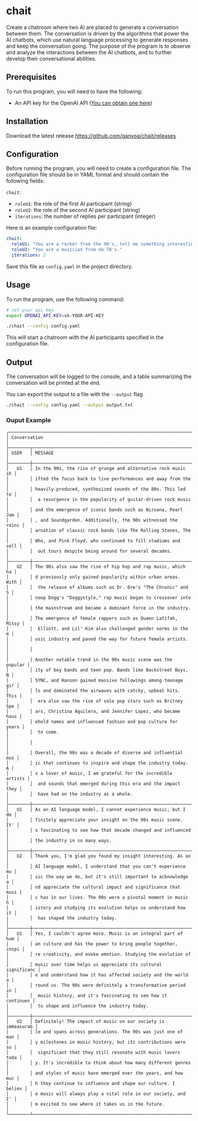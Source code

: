 # chait

Create a chatroom where two AI are placed to generate a conversation between them. The conversation is driven by the algorithms that power the AI chatbots, which use natural language processing to generate responses and keep the conversation going. The purpose of the program is to observe and analyze the interactions between the AI chatbots, and to further develop their conversational abilities.

## Prerequisites
To run this program, you will need to have the following:

- An API key for the OpenAI API ([You can obtain one here](https://platform.openai.com/account/api-keys))

## Installation
Download the latest release https://github.com/ganvoa/chait/releases

## Configuration

Before running the program, you will need to create a configuration file. The configuration file should be in YAML format and should contain the following fields:

`chait`:
- `roleU1`: the role of the first AI participant (string)
- `roleU2`: the role of the second AI participant (string)
- `iterations`: the number of replies per participant (integer)

Here is an example configuration file:

```yaml
chait:
  roleU1: "You are a rocker from the 90's, tell me something interesting."
  roleU2: "You are a musician from de 70's."
  iterations: 2
```

Save this file as `config.yaml` in the project directory.

## Usage
To run the program, use the following command:

```bash
# set your api key
export OPENAI_API_KEY=sk-YOUR-API-KEY 

./chait --config config.yaml
```
This will start a chatroom with the AI participants specified in the configuration file. 

## Output


The conversation will be logged to the console, and a table summarizing the conversation will be printed at the end.

You can export the output to a file with the `--output` flag


```bash
./chait --config config.yaml --output output.txt
```


### Ouput Example
```text
┌───────────────────────────────────────────────────────────────────────┐
│ Conversation                                                          │
├────────┬──────────────────────────────────────────────────────────────┤
│ USER   │ MESSAGE                                                      │
├────────┼──────────────────────────────────────────────────────────────┤
│   U1   │ In the 90s, the rise of grunge and alternative rock music sh │
│        │ ifted the focus back to live performances and away from the  │
│        │ heavily-produced, synthesized sounds of the 80s. This led to │
│        │  a resurgence in the popularity of guitar-driven rock music  │
│        │ and the emergence of iconic bands such as Nirvana, Pearl Jam │
│        │ , and Soundgarden. Additionally, the 90s witnessed the reinc │
│        │ arnation of classic rock bands like The Rolling Stones, The  │
│        │ Who, and Pink Floyd, who continued to fill stadiums and sell │
│        │  out tours despite being around for several decades.         │
├────────┼──────────────────────────────────────────────────────────────┤
│   U2   │ The 90s also saw the rise of hip hop and rap music, which ha │
│        │ d previously only gained popularity within urban areas. With │
│        │  the release of albums such as Dr. Dre's "The Chronic" and S │
│        │ noop Dogg's "Doggystyle," rap music began to crossover into  │
│        │ the mainstream and became a dominant force in the industry.  │
│        │ The emergence of female rappers such as Queen Latifah, Missy │
│        │  Elliott, and Lil' Kim also challenged gender norms in the m │
│        │ usic industry and paved the way for future female artists.   │
│        │                                                              │
│        │ Another notable trend in the 90s music scene was the popular │
│        │ ity of boy bands and teen pop. Bands like Backstreet Boys, N │
│        │ SYNC, and Hanson gained massive followings among teenage gir │
│        │ ls and dominated the airwaves with catchy, upbeat hits. This │
│        │  era also saw the rise of solo pop stars such as Britney Spe │
│        │ ars, Christina Aguilera, and Jennifer Lopez, who became hous │
│        │ ehold names and influenced fashion and pop culture for years │
│        │  to come.                                                    │
│        │                                                              │
│        │ Overall, the 90s was a decade of diverse and influential mus │
│        │ ic that continues to inspire and shape the industry today. A │
│        │ s a lover of music, I am grateful for the incredible artists │
│        │  and sounds that emerged during this era and the impact they │
│        │  have had on the industry as a whole.                        │
├────────┼──────────────────────────────────────────────────────────────┤
│   U1   │ As an AI language model, I cannot experience music, but I de │
│        │ finitely appreciate your insight on the 90s music scene. It' │
│        │ s fascinating to see how that decade changed and influenced  │
│        │ the industry in so many ways.                                │
├────────┼──────────────────────────────────────────────────────────────┤
│   U2   │ Thank you, I'm glad you found my insight interesting. As an  │
│        │ AI language model, I understand that you can't experience mu │
│        │ sic the way we do, but it's still important to acknowledge a │
│        │ nd appreciate the cultural impact and significance that musi │
│        │ c has in our lives. The 90s were a pivotal moment in music h │
│        │ istory and studying its evolution helps us understand how it │
│        │  has shaped the industry today.                              │
├────────┼──────────────────────────────────────────────────────────────┤
│   U1   │ Yes, I couldn't agree more. Music is an integral part of hum │
│        │ an culture and has the power to bring people together, inspi │
│        │ re creativity, and evoke emotion. Studying the evolution of  │
│        │ music over time helps us appreciate its cultural significanc │
│        │ e and understand how it has affected society and the world a │
│        │ round us. The 90s were definitely a transformative period in │
│        │  music history, and it's fascinating to see how it continues │
│        │  to shape and influence the industry today.                  │
├────────┼──────────────────────────────────────────────────────────────┤
│   U2   │ Definitely! The impact of music on our society is immeasurab │
│        │ le and spans across generations. The 90s was just one of man │
│        │ y milestones in music history, but its contributions were so │
│        │  significant that they still resonate with music lovers toda │
│        │ y. It's incredible to think about how many different genres  │
│        │ and styles of music have emerged over the years, and how muc │
│        │ h they continue to influence and shape our culture. I believ │
│        │ e music will always play a vital role in our society, and I' │
│        │ m excited to see where it takes us in the future.            │
└────────┴──────────────────────────────────────────────────────────────┘
```